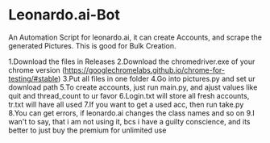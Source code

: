 # Leonardo.ai-Bot
An Automation Script for leonardo.ai, it can create Accounts, and scrape the generated Pictures. This is good for Bulk Creation.

1.Download the files in Releases
2.Download the chromedriver.exe of your chrome version (https://googlechromelabs.github.io/chrome-for-testing/#stable)
3.Put all files in one folder
4.Go into pictures.py and set ur download path
5.To create accounts, just run main.py, and ajust values like quit and thread_count to ur favor
6.Login.txt will store all fresh accounts, tr.txt will have all used
7.If you want to get a used acc, then run take.py
8.You can get errors, if leonardo.ai changes the class names and so on
9.I wan't to say, that i am not using it, bcs i have a guilty conscience, and its better to just buy the premium for unlimited use


